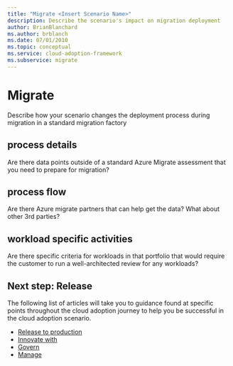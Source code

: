 ```yaml
---
title: "Migrate <Insert Scenario Name>"
description: Describe the scenario's impact on migration deployment
author: BrianBlanchard
ms.author: brblanch
ms.date: 07/01/2010
ms.topic: conceptual
ms.service: cloud-adoption-framework
ms.subservice: migrate
---
```


# Migrate <Insert Scenario Name>

Describe how your scenario changes the deployment process during migration in a standard migration factory

## <Insert Scenario Name> process details

Are there data points outside of a standard Azure Migrate assessment that you need to prepare for migration?

## <Insert Scenario Name> process flow

Are there Azure migrate partners that can help get the data? What about other 3rd parties?

## <Insert Scenario Name> workload specific activities

Are there specific criteria for workloads in that portfolio that would require the customer to run a well-architected review for any workloads?

## Next step: Release <Insert Scenario Name>

The following list of articles will take you to guidance found at specific points throughout the cloud adoption journey to help you be successful in the cloud adoption scenario.

- [Release <Insert Scenario Name> to production](./migrate-release.md)
- [Innovate with <Insert Scenario Name>](./innovate.md)
- [Govern <Insert Scenario Name>](./govern.md)
- [Manage <Insert Scenario Name>](./manage.md)
